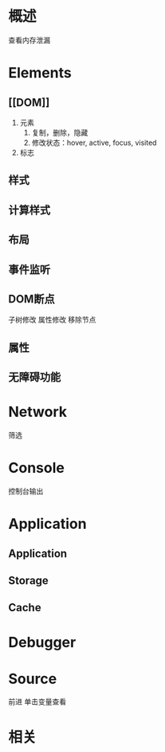 # 概述
查看内存泄漏
# Elements
## [[DOM]] 
1. 元素
	1. 复制，删除，隐藏
	2. 修改状态：hover, active, focus, visited
2. 标志
## 样式
## 计算样式
## 布局
## 事件监听
## DOM断点
子树修改
属性修改
移除节点
## 属性
## 无障碍功能
# Network
筛选
# Console
控制台输出
# Application
## Application
## Storage

## Cache

# Debugger
# Source
前进
单击变量查看

# 相关
